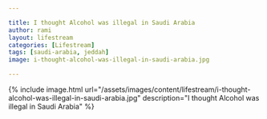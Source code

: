 ```yaml
---

title: I thought Alcohol was illegal in Saudi Arabia
author: rami
layout: lifestream 
categories: [Lifestream]
tags: [saudi-arabia, jeddah]
image: i-thought-alcohol-was-illegal-in-saudi-arabia.jpg

---
```


{% include image.html url="/assets/images/content/lifestream/i-thought-alcohol-was-illegal-in-saudi-arabia.jpg" description="I thought Alcohol was illegal in Saudi Arabia" %}
